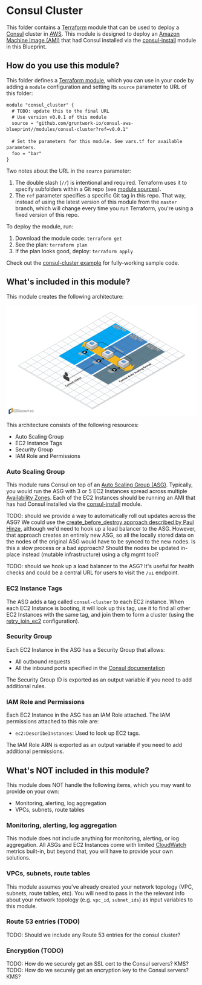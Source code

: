 # Consul Cluster

This folder contains a [Terraform](https://www.terraform.io/) module that can be used to deploy a 
[Consul](https://www.consul.io/) cluster in [AWS](https://aws.amazon.com/). This module is designed to deploy an 
[Amazon Machine Image (AMI)](http://docs.aws.amazon.com/AWSEC2/latest/UserGuide/AMIs.html) that had Consul installed
via the [consul-install](/modules/consul-install) module in this Blueprint.

## How do you use this module?

This folder defines a [Terraform module](https://www.terraform.io/docs/modules/usage.html), which you can use in your
code by adding a `module` configuration and setting its `source` parameter to URL of this folder:

```hcl
module "consul_cluster" {
  # TODO: update this to the final URL
  # Use version v0.0.1 of this module
  source = "github.com/gruntwork-io/consul-aws-blueprint//modules/consul-cluster?ref=v0.0.1"

  # Set the parameters for this module. See vars.tf for available parameters.
  foo = "bar"
}
```

Two notes about the URL in the `source` parameter:

1. The double slash (`//`) is intentional and required. Terraform uses it to specify subfolders within a Git repo 
   (see [module sources](https://www.terraform.io/docs/modules/sources.html)).
1. The `ref` parameter specifies a specific Git tag in this repo. That way, instead of using the latest version of this
   module from the `master` branch, which will change every time you run Terraform, you're using a fixed version of 
   this repo.

To deploy the module, run:

1. Download the module code: `terraform get`
1. See the plan: `terraform plan`
1. If the plan looks good, deploy: `terraform apply`

Check out the [consul-cluster example](/examples/consul-cluster) for fully-working sample code. 

## What's included in this module?

This module creates the following architecture:

![Consul architecture](/_docs/architecture.png)

This architecture consists of the following resources:

* Auto Scaling Group
* EC2 Instance Tags
* Security Group
* IAM Role and Permissions

### Auto Scaling Group

This module runs Consul on top of an [Auto Scaling Group (ASG)](https://aws.amazon.com/autoscaling/). Typically, you
would run the ASG with 3 or 5 EC2 Instances spread across multiple [Availability 
Zones](http://docs.aws.amazon.com/AWSEC2/latest/UserGuide/using-regions-availability-zones.html). Each of the EC2
Instances should be running an AMI that has had Consul installed via the [consul-install](/modules/consul-install)
module. 

TODO: should we provide a way to automatically roll out updates across the ASG? We could use the [create_before_destroy
approach described by Paul Hinze](https://groups.google.com/forum/#!msg/terraform-tool/7Gdhv1OAc80/iNQ93riiLwAJ),
although we'd need to hook up a load balancer to the ASG. However, that approach creates an entirely new ASG, so all 
the locally stored data on the nodes of the original ASG would have to be synced to the new nodes. Is this a slow 
process or a bad approach? Should the nodes be updated in-place instead (mutable infrastructure) using a cfg mgmt 
tool?

TODO: should we hook up a load balancer to the ASG? It's useful for health checks and could be a central URL for users
to visit the `/ui` endpoint.

### EC2 Instance Tags

The ASG adds a tag called `consul-cluster` to each EC2 instance. When each EC2 Instance is booting, it will look up 
this tag, use it to find all other EC2 Instances with the same tag, and join them to form a cluster (using the 
[retry_join_ec2](https://www.consul.io/docs/agent/options.html?#retry_join_ec2) configuration).    

### Security Group

Each EC2 Instance in the ASG has a Security Group that allows:
 
* All outbound requests
* All the inbound ports specified in the [Consul documentation](https://www.consul.io/docs/agent/options.html?#ports-used)

The Security Group ID is exported as an output variable if you need to add additional rules. 

### IAM Role and Permissions

Each EC2 Instance in the ASG has an IAM Role attached. The IAM permissions attached to this role are:

* `ec2:DescribeInstances`: Used to look up EC2 tags.

The IAM Role ARN is exported as an output variable if you need to add additional permissions. 

## What's NOT included in this module?

This module does NOT handle the following items, which you may want to provide on your own:

* Monitoring, alerting, log aggregation
* VPCs, subnets, route tables

### Monitoring, alerting, log aggregation

This module does not include anything for monitoring, alerting, or log aggregation. All ASGs and EC2 Instances come 
with limited [CloudWatch](https://aws.amazon.com/cloudwatch/) metrics built-in, but beyond that, you will have to 
provide your own solutions.

### VPCs, subnets, route tables

This module assumes you've already created your network topology (VPC, subnets, route tables, etc). You will need to 
pass in the the relevant info about your network topology (e.g. `vpc_id`, `subnet_ids`) as input variables to this 
module.

### Route 53 entries (TODO)

TODO: Should we include any Route 53 entries for the consul cluster?

### Encryption (TODO)

TODO: How do we securely get an SSL cert to the Consul servers? KMS?
TODO: How do we securely get an encryption key to the Consul servers? KMS?